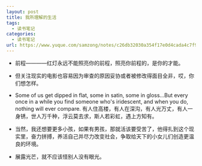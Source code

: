 ```yaml
---
layout: post
title: 我所理解的生活
tags:
  - 读书笔记
categories:
  - 读书笔记
url: https://www.yuque.com/samzong/notes/c26db32030a354f17e0d4cada4c7f9de
---
```


- 前程————红灯永远不能照亮你的前程，照亮你前程的，是你的才能。

- 但关注现实的电影也容易因为审查的原因妥协或者被修改得面目全非，哎，你们想怎样。

- Some of us get dipped in flat, some in satin, some in gloss...But every once in a while you find someone who's iridescent, and when you do, nothing will ever compare. 有人住高楼，有人在深沟，有人光万丈，有人一身锈，世人万千种，浮云莫去求，斯人若彩虹，遇上方知有。

- 当然，我还想要更多小孩，如果有男孩，那就活该要受苦了，他得扎到这个现实里，奋力拼搏，养活自己并尽力改变社会，争取给天下的小女儿们创造更温良的环境。

- 展露光芒，就不应该怪别人没有眼光。
